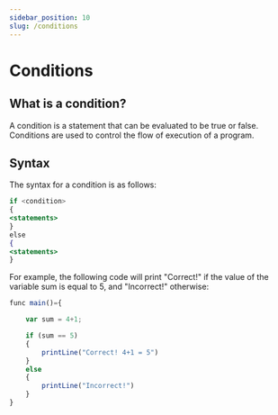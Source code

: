 ```yaml
---
sidebar_position: 10
slug: /conditions
---
```


# Conditions

## What is a condition?

A condition is a statement that can be evaluated to be true or false. Conditions are used to control the flow of execution of a program.

## Syntax

The syntax for a condition is as follows:

```jsx
if <condition>
{
<statements>
}
else
{
<statements>
}
```

For example, the following code will print "Correct!" if the value of the variable sum is equal to 5, and "Incorrect!" otherwise:


```jsx
func main()={

    var sum = 4+1;

    if (sum == 5)
    {
        printLine("Correct! 4+1 = 5")
    }
    else
    {
        printLine("Incorrect!")
    }
}
```

